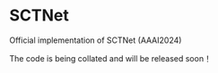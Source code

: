 # SCTNet
Official implementation of SCTNet (AAAI2024)

The code is being collated and will be released soon！
